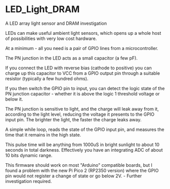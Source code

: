 # LED_Light_DRAM
A LED array light sensor and DRAM investigation


LEDs can make useful ambient light sensors, which opens up a whole host of possibilities with very low cost hardware.

At  a minimum - all you need is a pair of GPIO lines from a microcontroller.

The PN junction in the LED acts as a small capacitor (a few pF). 

If you connect the LED with reverse bias (cathode to positive) you can charge up this capacitor to VCC from a GPIO output pin through a suitable resistor (typically a few hundred ohms).

If you then switch the GPIO pin to input, you can detect the logic state of the PN junction capacitor - whether it is above the logic 1 threshold voltage or below it.

The PN junction is sensitive to light, and the charge will leak away from it, according to the light level, reducing the voltage it presents to the GPIO input pin. The brighter the light, the faster the charge leaks away.

A simple while loop, reads the state of the GPIO input pin, and measures the time that it remains in the high state.

This pulse time will be anything from 1000uS in bright sunlight to about 10 seconds in total darkness. Effectively you have an integrating ADC of about 10 bits dynamic range.

This firmware should work on most "Arduino" compatible boards, but I found a problem with the new Pi Pico 2 (RP2350 version) where the GPIO pin would not register a change of state or go below 2V. - Further investigation required.






